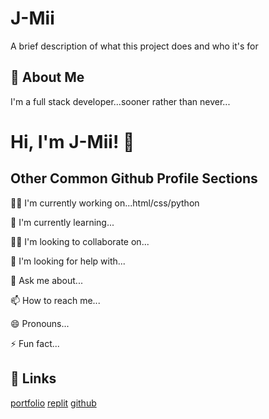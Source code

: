 
# J-Mii

A brief description of what this project does and who it's for


## 🚀 About Me
I'm a full stack developer...sooner rather than never...


# Hi, I'm J-Mii! 👋


## Other Common Github Profile Sections
👩‍💻 I'm currently working on...html/css/python

🧠 I'm currently learning...

👯‍♀️ I'm looking to collaborate on...

🤔 I'm looking for help with...

💬 Ask me about...

📫 How to reach me...

😄 Pronouns...

⚡️ Fun fact...


## 🔗 Links
[portfolio](https://replit.com/@J-Mii-96/portfolio1?v=1)
[replit](https://replit.com/@J-Mii-96)
[github](https://github.com/J-Mii-961)

